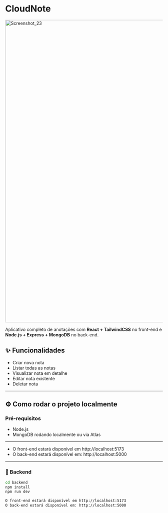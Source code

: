 # CloudNote
<img width="1615" height="967" alt="Screenshot_23" src="https://github.com/user-attachments/assets/2bcb5926-8aea-43e4-914e-ed5eb3e250d1" />

Aplicativo completo de anotações com **React + TailwindCSS** no front-end e **Node.js + Express + MongoDB** no back-end.

## ✨ Funcionalidades

- Criar nova nota
- Listar todas as notas
- Visualizar nota em detalhe
- Editar nota existente
- Deletar nota

---

## ⚙️ Como rodar o projeto localmente

### Pré-requisitos
- Node.js
- MongoDB rodando localmente ou via Atlas

---

- O front-end estará disponível em http://localhost:5173
- O back-end estará disponível em: http://localhost:5000

---

### 🔧 Backend

```bash
cd backend
npm install
npm run dev

O front-end estará disponível em http://localhost:5173
O back-end estará disponível em: http://localhost:5000
